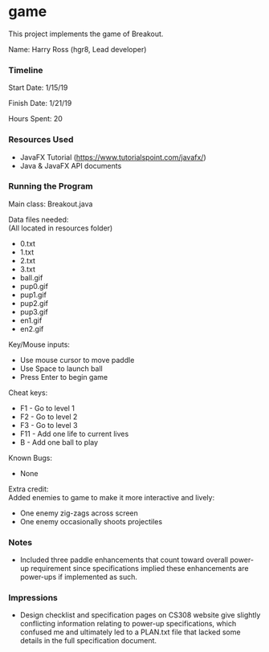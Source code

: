 game
====

This project implements the game of Breakout.

Name: Harry Ross (hgr8, Lead developer)

### Timeline

Start Date: 1/15/19

Finish Date: 1/21/19

Hours Spent: 20

### Resources Used
- JavaFX Tutorial (https://www.tutorialspoint.com/javafx/)
- Java & JavaFX API documents

### Running the Program

Main class: Breakout.java

Data files needed:  
(All located in resources folder)
- 0.txt
- 1.txt
- 2.txt
- 3.txt
- ball.gif
- pup0.gif
- pup1.gif
- pup2.gif
- pup3.gif
- en1.gif
- en2.gif

Key/Mouse inputs:
- Use mouse cursor to move paddle
- Use Space to launch ball
- Press Enter to begin game

Cheat keys:
- F1 - Go to level 1
- F2 - Go to level 2
- F3 - Go to level 3
- F11 - Add one life to current lives
- B - Add one ball to play

Known Bugs:
- None

Extra credit:  
Added enemies to game to make it more interactive and lively:
- One enemy zig-zags across screen
- One enemy occasionally shoots projectiles


### Notes
- Included three paddle enhancements that count toward overall
power-up requirement since specifications implied these enhancements
are power-ups if implemented as such.

### Impressions
- Design checklist and specification pages on CS308 website
give slightly conflicting information relating to power-up specifications,
 which confused me and ultimately led to a PLAN.txt file that lacked some 
 details in the full specification document.
